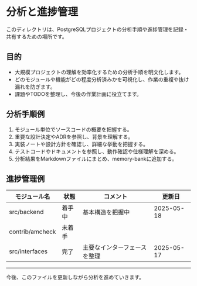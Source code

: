 # 分析と進捗管理

このディレクトリは、PostgreSQLプロジェクトの分析手順や進捗管理を記録・共有するための場所です。

## 目的

- 大規模プロジェクトの理解を効率化するための分析手順を明文化します。
- どのモジュールや機能がどの程度分析済みかを可視化し、作業の重複や抜け漏れを防ぎます。
- 課題やTODOを整理し、今後の作業計画に役立てます。

## 分析手順例

1. モジュール単位でソースコードの概要を把握する。  
2. 重要な設計決定やADRを参照し、背景を理解する。  
3. 実装ノートや設計方針を確認し、詳細な挙動を把握する。  
4. テストコードやドキュメントを参照し、動作確認や仕様理解を深める。  
5. 分析結果をMarkdownファイルにまとめ、memory-bankに追加する。

## 進捗管理例

| モジュール名       | 状態       | コメント                      | 更新日       |
|--------------------|------------|------------------------------|--------------|
| src/backend        | 着手中     | 基本構造を把握中             | 2025-05-18   |
| contrib/amcheck    | 未着手     |                              |              |
| src/interfaces     | 完了       | 主要なインターフェースを整理 | 2025-05-17   |

---

今後、このファイルを更新しながら分析を進めていきます。
